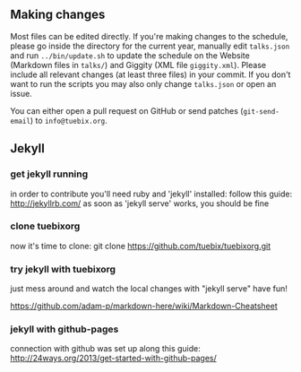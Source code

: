 ## Making changes

Most files can be edited directly. If you're making changes to the schedule,
please go inside the directory for the current year, manually edit `talks.json`
and run `../bin/update.sh` to update the schedule on the Website (Markdown files
in `talks/`) and Giggity (XML file `giggity.xml`).
Please include all relevant changes (at least three files) in your commit.
If you don't want to run the scripts you may also only change `talks.json` or
open an issue.

You can either open a pull request on GitHub or send patches (`git-send-email`)
to `info@tuebix.org`.

## Jekyll

### get jekyll running 

in order to contribute you'll need ruby and 'jekyll' installed:
follow this guide:
http://jekyllrb.com/
as soon as 'jekyll serve' works, you should be fine

### clone tuebixorg

now it's time to clone:
git clone https://github.com/tuebix/tuebixorg.git

### try jekyll with tuebixorg

just mess around and watch the local changes with "jekyll serve"
have fun!

https://github.com/adam-p/markdown-here/wiki/Markdown-Cheatsheet

### jekyll with github-pages

connection with github was set up along this guide:
http://24ways.org/2013/get-started-with-github-pages/
